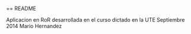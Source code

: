 == README

Aplicacion en RoR desarrollada en el curso dictado en la UTE
Septiembre 2014
Mario Hernandez
